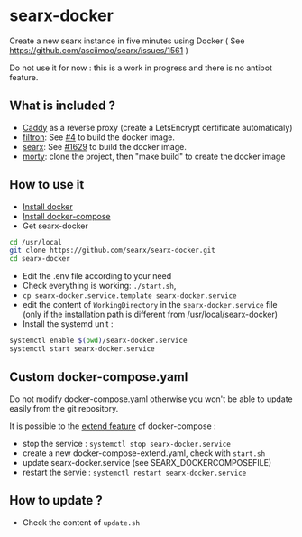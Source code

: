 # searx-docker

Create a new searx instance in five minutes using Docker ( 
See https://github.com/asciimoo/searx/issues/1561 )

Do not use it for now : this is a work in progress and there is no antibot feature.

## What is included ?

- [Caddy](https://github.com/abiosoft/caddy-docker) as a reverse proxy (create a LetsEncrypt certificate automaticaly)
- [filtron](https://github.com/asciimoo/filtron): See [#4](https://github.com/asciimoo/filtron/pull/4) to build the docker image.
- [searx](https://github.com/asciimoo/searx): See [#1629](https://github.com/asciimoo/searx/pull/1629) to build the docker image.
- [morty](https://github.com/asciimoo/morty): clone the project, then "make build" to create the docker image

## How to use it
- [Install docker](https://docs.docker.com/install/)
- [Install docker-compose](https://docs.docker.com/compose/install/)
- Get searx-docker
```sh
cd /usr/local
git clone https://github.com/searx/searx-docker.git
cd searx-docker
```
- Edit the .env file according to your need
- Check everything is working: ```./start.sh```,
- ```cp searx-docker.service.template searx-docker.service```
- edit the content of ```WorkingDirectory``` in the ```searx-docker.service``` file (only if the installation path is different from /usr/local/searx-docker)
- Install the systemd unit :
```sh
systemctl enable $(pwd)/searx-docker.service
systemctl start searx-docker.service
```

## Custom docker-compose.yaml

Do not modify docker-compose.yaml otherwise you won't be able to update easily from the git repository.

It is possible to the [extend feature](https://docs.docker.com/compose/extends/) of docker-compose :
- stop the service : ```systemctl stop searx-docker.service```
- create a new docker-compose-extend.yaml, check with ```start.sh```
- update searx-docker.service (see SEARX_DOCKERCOMPOSEFILE)
- restart the servie  : ```systemctl restart searx-docker.service```

## How to update ?

- Check the content of ```update.sh```
